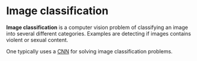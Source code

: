 # Image classification

**Image classification** is a computer vision problem of classifying an image
into several different categories. Examples are detecting if images contains
violent or sexual content.

One typically uses a [CNN](../ann/network_types/cnn.md) for solving image
classification problems.

